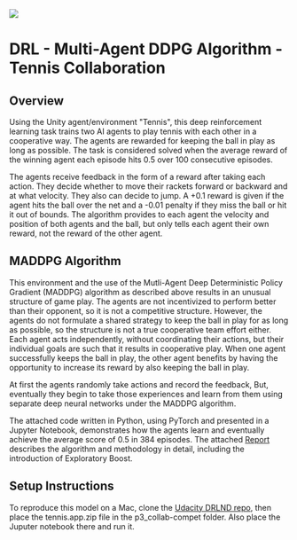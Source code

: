 <img src="https://user-images.githubusercontent.com/10624937/42135623-e770e354-7d12-11e8-998d-29fc74429ca2.gif">

# DRL - Multi-Agent DDPG Algorithm - Tennis Collaboration

## Overview
Using the Unity agent/environment "Tennis", this deep reinforcement learning task trains two AI agents to play tennis with each other in a cooperative way. The agents are rewarded for keeping the ball in play as long as possible. The task is considered solved when the average reward of the winning agent each episode hits 0.5 over 100 consecutive episodes.

The agents receive feedback in the form of a reward after taking each action. They decide whether to move their rackets forward or backward and at what velocity. They also can decide to jump. A +0.1 reward is given if the agent hits the ball over the net and a -0.01 penalty if they miss the ball or hit it out of bounds. The algorithm provides to each agent the velocity and position of both agents and the ball, but only tells each agent their own reward, not the reward of the other agent.

## MADDPG Algorithm
This environment and the use of the Mutli-Agent Deep Deterministic Policy Gradient (MADDPG) algorithm as described above results in an unusual structure of game play. The agents are not incentivized to perform better than their opponent, so it is not a competitive structure. However, the agents do not formulate a shared strategy to keep the ball in play for as long as possible, so the structure is not a true cooperative team effort either. Each agent acts independently, without coordinating their actions, but their individual goals are such that it results in cooperative play. When one agent successfully keeps the ball in play, the other agent benefits by having the opportunity to increase its reward by also keeping the ball in play.

At first the agents randomly take actions and record the feedback, But, eventually they begin to take those experiences and learn from them using separate deep neural networks under the MADDPG algorithm.

The attached code written in Python, using PyTorch and presented in a Jupyter Notebook, demonstrates how the agents learn and eventually achieve the average score of 0.5 in 384 episodes. The attached <a href="Report.md">Report</a> describes the algorithm and methodology in detail, including the introduction of Exploratory Boost.

## Setup Instructions

To reproduce this model on a Mac, clone the <a href="https://github.com/udacity/deep-reinforcement-learning">Udacity DRLND repo</a>, then place the tennis.app.zip file in the p3_collab-compet folder. Also place the Juputer notebook there and run it.
